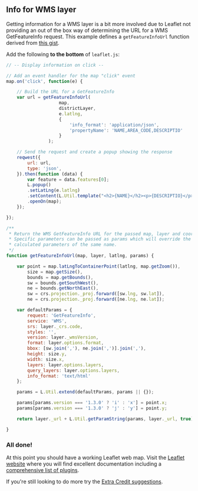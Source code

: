 ## Info for WMS layer

Getting information for a WMS layer is a bit more involved due to Leaflet not providing an out of the box way of determining the URL for a WMS GetFeatureInfo request. This example defines a `getFeatureInfoUrl` function derived from [this gist](https://gist.github.com/rclark/6908938#file-l-tilelayer-betterwms-js-L33).

Add the following **to the bottom** of `leaflet.js`:

```javascript
// -- Display information on click --

// Add an event handler for the map "click" event
map.on('click', function(e) {

    // Build the URL for a GetFeatureInfo
    var url = getFeatureInfoUrl(
                    map,
                    districtLayer,
                    e.latlng,
                    {
                        'info_format': 'application/json',
                        'propertyName': 'NAME,AREA_CODE,DESCRIPTIO'
                    }
                );

    // Send the request and create a popup showing the response
    reqwest({
        url: url,
        type: 'json',
    }).then(function (data) {
        var feature = data.features[0];
        L.popup()
        .setLatLng(e.latlng)
        .setContent(L.Util.template("<h2>{NAME}</h2><p>{DESCRIPTIO}</p>", feature.properties))
        .openOn(map);
    });

});

/**
 * Return the WMS GetFeatureInfo URL for the passed map, layer and coordinate.
 * Specific parameters can be passed as params which will override the
 * calculated parameters of the same name.
 */
function getFeatureInfoUrl(map, layer, latlng, params) {

    var point = map.latLngToContainerPoint(latlng, map.getZoom()),
        size = map.getSize(),
        bounds = map.getBounds(),
        sw = bounds.getSouthWest(),
        ne = bounds.getNorthEast(),
        sw = crs.projection._proj.forward([sw.lng, sw.lat]),
        ne = crs.projection._proj.forward([ne.lng, ne.lat]);

    var defaultParams = {
        request: 'GetFeatureInfo',
        service: 'WMS',
        srs: layer._crs.code,
        styles: '',
        version: layer._wmsVersion,
        format: layer.options.format,
        bbox: [sw.join(','), ne.join(',')].join(','),
        height: size.y,
        width: size.x,
        layers: layer.options.layers,
        query_layers: layer.options.layers,
        info_format: 'text/html'
    };

    params = L.Util.extend(defaultParams, params || {});

    params[params.version === '1.3.0' ? 'i' : 'x'] = point.x;
    params[params.version === '1.3.0' ? 'j' : 'y'] = point.y;

    return layer._url + L.Util.getParamString(params, layer._url, true);

}
```

### All done!

At this point you should have a working Leaflet web map. Visit the [Leaflet website](http://leafletjs.com) where you will find excellent documentation including a [comprehensive list of plugins](http://leafletjs.com/plugins.html).

If you're still looking to do more try the [Extra Credit suggestions](../README.md#extra-credit).
